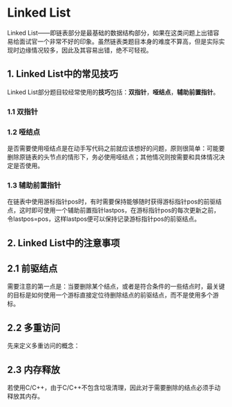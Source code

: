   # Linked List

  Linked List——即链表部分是最基础的数据结构部分，如果在这类问题上出错容易给面试官一个非常不好的印象。虽然链表类题目本身的难度不算高，但是实际实现时边缘情况较多，因此及其容易出错，绝不可轻视。

  ## 1. Linked List中的常见技巧
  
  Linked List部分题目较经常使用的**技巧**包括：**双指针**，**哑结点**，**辅助前置指针**。

  ### 1.1 双指针
  
  ### 1.2 哑结点
  是否需要使用哑结点是在动手写代码之前就应该想好的问题，原则很简单：可能要删除原链表的头节点的情形下，务必使用哑结点；其他情况则按需要和具体情况决定是否使用。
  
  ### 1.3 辅助前置指针
  在链表中使用游标指针pos时，有时需要保持能够随时获得游标指针pos的前驱结点，这时即可使用一个辅助前置指针lastpos，在游标指针pos的每次更新之前，令lastpos=pos，这样lastpos便可以保持记录游标指针pos的前驱结点。
  
  ## 2. Linked List中的注意事项
  
  ## 2.1 前驱结点
  需要注意的第一点是：当要删除某个结点，或者是符合条件的一些结点时，最关键的目标是如何使用一个游标直接定位待删除结点的前驱结点，而不是使用多个游标。
  
  ## 2.2 多重访问
  先来定义多重访问的概念：
  
  ## 2.3 内存释放
  若使用C/C++，由于C/C++不包含垃圾清理，因此对于需要删除的结点必须手动释放其内存。


